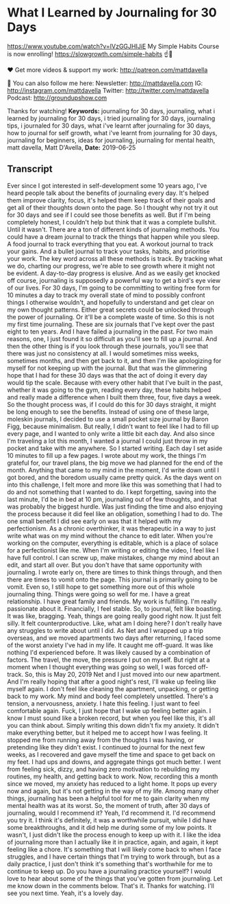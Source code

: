 # What I Learned by Journaling for 30 Days
https://www.youtube.com/watch?v=IVzGGJHIJiE
My Simple Habits Course is now enrolling! https://slowgrowth.com/simple-habits
☝️🚀

❤️ Get more videos & support my work:
http://patreon.com/mattdavella

💯 You can also follow me here:
Newsletter:  http://mattdavella.com
IG:  http://instagram.com/mattdavella
Twitter:  http://twitter.com/mattdavella
Podcast:  http://groundupshow.com

Thanks for watching!
**Keywords:** journaling for 30 days, journaling, what i learned by journaling for 30 days, i tried journaling for 30 days, journaling tips, i journaled for 30 days, what i've learnt after journaling for 30 days, how to journal for self growth, what i've learnt from journaling for 30 days, journaling for beginners, ideas for journaling, journaling for mental health, matt davella, Matt D'Avella, 
**Date:** 2019-06-25

## Transcript
 Ever since I got interested in self-development some 10 years ago, I've heard people talk about the benefits of journaling every day. It's helped them improve clarity, focus, it's helped them keep track of their goals and get all of their thoughts down onto the page. So I thought why not try it out for 30 days and see if I could see those benefits as well. But if I'm being completely honest, I couldn't help but think that it was a complete bullshit. Until it wasn't. There are a ton of different kinds of journaling methods. You could have a dream journal to track the things that happen while you sleep. A food journal to track everything that you eat. A workout journal to track your gains. And a bullet journal to track your tasks, habits, and prioritise your work. The key word across all these methods is track. By tracking what we do, charting our progress, we're able to see growth where it might not be evident. A day-to-day progress is elusive. And as we easily get knocked off course, journaling is supposedly a powerful way to get a bird's eye view of our lives. For 30 days, I'm going to be committing to writing free form for 10 minutes a day to track my overall state of mind to possibly confront things I otherwise wouldn't, and hopefully to understand and get clear on my own thought patterns. Either great secrets could be unlocked through the power of journaling. Or it'll be a complete waste of time. So this is not my first time journaling. These are six journals that I've kept over the past eight to ten years. And I have failed a journaling in the past. For two main reasons, one, I just found it so difficult as you'll see to fill up a journal. And then the other thing is if you look through these journals, you'll see that there was just no consistency at all. I would sometimes miss weeks, sometimes months, and then get back to it, and then I'm like apologizing for myself for not keeping up with the journal. But that was the glimmering hope that I had for these 30 days was that the act of doing it every day would tip the scale. Because with every other habit that I've built in the past, whether it was going to the gym, reading every day, these habits helped and really made a difference when I built them three, four, five days a week. So the thought process was, if I could do this for 30 days straight, it might be long enough to see the benefits. Instead of using one of these large, moleskin journals, I decided to use a small pocket size journal by Baron Figg, because minimalism. But really, I didn't want to feel like I had to fill up every page, and I wanted to only write a little bit each day. And also since I'm traveling a lot this month, I wanted a journal I could just throw in my pocket and take with me anywhere. So I started writing. Each day I set aside 10 minutes to fill up a few pages. I wrote about my work, the things I'm grateful for, our travel plans, the big move we had planned for the end of the month. Anything that came to my mind in the moment, I'd write down until I got bored, and the boredom usually came pretty quick. As the days went on into this challenge, I felt more and more like this was something that I had to do and not something that I wanted to do. I kept forgetting, saving into the last minute, I'd be in bed at 10 pm, journaling out of few thoughts, and that was probably the biggest hurdle. Was just finding the time and also enjoying the process because it did feel like an obligation, something I had to do. The one small benefit I did see early on was that it helped with my perfectionism. As a chronic overthinker, it was therapeutic in a way to just write what was on my mind without the chance to edit later. When you're working on the computer, everything is editable, which is a place of solace for a perfectionist like me. When I'm writing or editing the video, I feel like I have full control. I can screw up, make mistakes, change my mind about an edit, and start all over. But you don't have that same opportunity with journaling. I wrote early on, there are times to think things through, and then there are times to vomit onto the page. This journal is primarily going to be vomit. Even so, I still hope to get something more out of this whole journaling thing. Things were going so well for me. I have a great relationship. I have great family and friends. My work is fulfilling. I'm really passionate about it. Financially, I feel stable. So, to journal, felt like boasting. It was like, bragging. Yeah, things are going really good right now. It just felt silly. It felt counterproductive. Like, what am I doing here? I don't really have any struggles to write about until I did. As Net and I wrapped up a trip overseas, and we moved apartments two days after returning, I faced some of the worst anxiety I've had in my life. It caught me off-guard. It was like nothing I'd experienced before. It was likely caused by a combination of factors. The travel, the move, the pressure I put on myself. But right at a moment when I thought everything was going so well, I was forced off-track. So, this is May 20, 2019 Net and I just moved into our new apartment. And I'm really hoping that after a good night's rest, I'll wake up feeling like myself again. I don't feel like cleaning the apartment, unpacking, or getting back to my work. My mind and body feel completely unsettled. There's a tension, a nervousness, anxiety. I hate this feeling. I just want to feel comfortable again. Fuck, I just hope that I wake up feeling better again. I know I must sound like a broken record, but when you feel like this, it's all you can think about. Simply writing this down didn't fix my anxiety. It didn't make everything better, but it helped me to accept how I was feeling. It stopped me from running away from the thoughts I was having, or pretending like they didn't exist. I continued to journal for the next few weeks, as I recovered and gave myself the time and space to get back on my feet. I had ups and downs, and aggregate things got much better. I went from feeling sick, dizzy, and having zero motivation to rebuilding my routines, my health, and getting back to work. Now, recording this a month since we moved, my anxiety has reduced to a light home. It pops up every now and again, but it's not getting in the way of my life. Among many other things, journaling has been a helpful tool for me to gain clarity when my mental health was at its worst. So, the moment of truth, after 30 days of journaling, would I recommend it? Yeah, I'd recommend it. I'd recommend you try it. I think it's definitely, it was a worthwhile pursuit, while I did have some breakthroughs, and it did help me during some of my low points. It wasn't, I just didn't like the process enough to keep up with it. I like the idea of journaling more than I actually like it in practice, again, and again, it kept feeling like a chore. It's something that I will likely come back to when I face struggles, and I have certain things that I'm trying to work through, but as a daily practice, I just don't think it's something that's worthwhile for me to continue to keep up. Do you have a journaling practice yourself? I would love to hear about some of the things that you've gotten from journaling. Let me know down in the comments below. That's it. Thanks for watching. I'll see you next time. Yeah, it's a lovely day.
